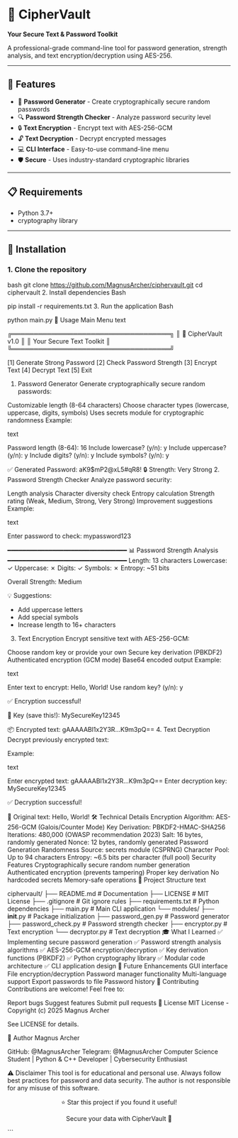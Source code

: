 # 🔐 CipherVault

**Your Secure Text & Password Toolkit**

A professional-grade command-line tool for password generation, strength analysis, and text encryption/decryption using AES-256.

---

## 🌟 Features

- 🎲 **Password Generator** - Create cryptographically secure random passwords
- 🔍 **Password Strength Checker** - Analyze password security level
- 🔒 **Text Encryption** - Encrypt text with AES-256-GCM
- 🔓 **Text Decryption** - Decrypt encrypted messages
- 💻 **CLI Interface** - Easy-to-use command-line menu
- 🛡️ **Secure** - Uses industry-standard cryptographic libraries

---

## 📋 Requirements

- Python 3.7+
- cryptography library

---

## 🚀 Installation

### 1. Clone the repository

bash
git clone https://github.com/MagnusArcher/ciphervault.git
cd ciphervault
2. Install dependencies
Bash

pip install -r requirements.txt
3. Run the application
Bash

python main.py
🎯 Usage
Main Menu
text

╔════════════════════════════════════╗
║       🔐 CipherVault v1.0         ║
║   Your Secure Text Toolkit        ║
╚════════════════════════════════════╝

[1] Generate Strong Password
[2] Check Password Strength
[3] Encrypt Text
[4] Decrypt Text
[5] Exit
1. Password Generator
Generate cryptographically secure random passwords:

Customizable length (8-64 characters)
Choose character types (lowercase, uppercase, digits, symbols)
Uses secrets module for cryptographic randomness
Example:

text

Password length (8-64): 16
Include lowercase? (y/n): y
Include uppercase? (y/n): y
Include digits? (y/n): y
Include symbols? (y/n): y

✅ Generated Password: aK9$mP2@xL5#qR8!
🔒 Strength: Very Strong
2. Password Strength Checker
Analyze password security:

Length analysis
Character diversity check
Entropy calculation
Strength rating (Weak, Medium, Strong, Very Strong)
Improvement suggestions
Example:

text

Enter password to check: mypassword123

━━━━━━━━━━━━━━━━━━━━━━━━━━━━━━━━
📊 Password Strength Analysis
━━━━━━━━━━━━━━━━━━━━━━━━━━━━━━━━
Length: 13 characters
Lowercase: ✓
Uppercase: ✗
Digits: ✓
Symbols: ✗
Entropy: ~51 bits

Overall Strength: Medium

💡 Suggestions:
  - Add uppercase letters
  - Add special symbols
  - Increase length to 16+ characters
3. Text Encryption
Encrypt sensitive text with AES-256-GCM:

Choose random key or provide your own
Secure key derivation (PBKDF2)
Authenticated encryption (GCM mode)
Base64 encoded output
Example:

text

Enter text to encrypt: Hello, World!
Use random key? (y/n): y

✅ Encryption successful!

🔑 Key (save this!): 
   MySecureKey12345

📦 Encrypted text:
   gAAAAABl1x2Y3R...K9m3pQ==
4. Text Decryption
Decrypt previously encrypted text:

Example:

text

Enter encrypted text: gAAAAABl1x2Y3R...K9m3pQ==
Enter decryption key: MySecureKey12345

✅ Decryption successful!

📄 Original text:
   Hello, World!
🛠 Technical Details
Encryption
Algorithm: AES-256-GCM (Galois/Counter Mode)
Key Derivation: PBKDF2-HMAC-SHA256
Iterations: 480,000 (OWASP recommendation 2023)
Salt: 16 bytes, randomly generated
Nonce: 12 bytes, randomly generated
Password Generation
Randomness Source: secrets module (CSPRNG)
Character Pool: Up to 94 characters
Entropy: ~6.5 bits per character (full pool)
Security Features
Cryptographically secure random number generation
Authenticated encryption (prevents tampering)
Proper key derivation
No hardcoded secrets
Memory-safe operations
📂 Project Structure
text

ciphervault/
├── README.md              # Documentation
├── LICENSE                # MIT License
├── .gitignore             # Git ignore rules
├── requirements.txt       # Python dependencies
├── main.py                # Main CLI application
└── modules/
    ├── __init__.py        # Package initialization
    ├── password_gen.py    # Password generator
    ├── password_check.py  # Password strength checker
    ├── encryptor.py       # Text encryption
    └── decryptor.py       # Text decryption
🎓 What I Learned
✅ Implementing secure password generation
✅ Password strength analysis algorithms
✅ AES-256-GCM encryption/decryption
✅ Key derivation functions (PBKDF2)
✅ Python cryptography library
✅ Modular code architecture
✅ CLI application design
🔮 Future Enhancements
 GUI interface
 File encryption/decryption
 Password manager functionality
 Multi-language support
 Export passwords to file
 Password history
🤝 Contributing
Contributions are welcome! Feel free to:

Report bugs
Suggest features
Submit pull requests
📝 License
MIT License - Copyright (c) 2025 Magnus Archer

See LICENSE for details.

👤 Author
Magnus Archer

GitHub: @MagnusArcher
Telegram: @MagnusArcher
Computer Science Student | Python & C++ Developer | Cybersecurity Enthusiast

⚠️ Disclaimer
This tool is for educational and personal use. Always follow best practices for password and data security. The author is not responsible for any misuse of this software.

<div align="center">
⭐ Star this project if you found it useful!

Secure your data with CipherVault 🔐

</div> ```


